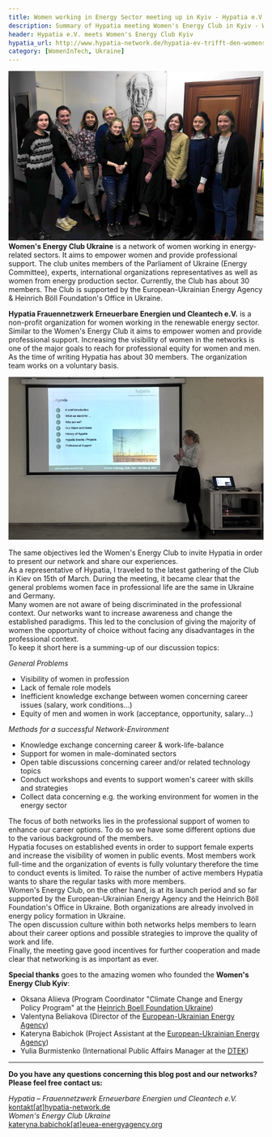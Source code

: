 ```yaml
---
title: Women working in Energy Sector meeting up in Kyiv - Hypatia e.V. meets Women's Energy Club Kyiv
description: Summary of Hypatia meeting Women's Energy Club in Kyiv - Women in Tech
header: Hypatia e.V. meets Women's Energy Club Kyiv
hypatia_url: http://www.hypatia-network.de/hypatia-ev-trifft-den-womens-energy-club-kyiv
category: [WomenInTech, Ukraine]
---
```


![20170316_group_picture](/img/20170316_group_picture.JPG "Group picture")
**Women's Energy Club Ukraine** is a network of women working in energy-related sectors. It aims to empower women and provide professional support. The club unites members of the Parliament of Ukraine (Energy Committee), experts, international organizations representatives as well as women from energy production sector. Currently, the Club has about 30 members. The Club is supported by the European-Ukrainian Energy Agency & Heinrich Böll Foundation's Office in Ukraine.

**Hypatia Frauennetzwerk Erneuerbare Energien und Cleantech e.V.** is a non-profit organization for women working in the renewable energy sector. Similar to the Women's Energy Club it aims to empower women and provide professional support. Increasing the visibility of women in the networks is one of the major goals to reach for professional equity for women and men. As the time of writing Hypatia has about 30 members. The organization team works on a voluntary basis.

![20170315_hypatia_presentation](/img/20170315_Hypatia_PresentationKyiv.jpg "Me holding the presentation")

The same objectives led the Women's Energy Club to invite Hypatia in order to present our network and share our experiences.  
As a representative of Hypatia, I traveled to the latest gathering of the Club in Kiev on 15th of March. During the meeting, it became clear that the general problems women face in professional life are the same in Ukraine and Germany.  
Many women are not aware of being discriminated in the professional context. Our networks want to increase awareness and change the established paradigms. This led to the conclusion of giving the majority of women the opportunity of choice without facing any disadvantages in the professional context.  
To keep it short here is a summing-up of our discussion topics:

_General Problems_

- Visibility of women in profession
- Lack of female role models
- Inefficient knowledge exchange between women concerning career issues (salary, work conditions...)
- Equity of men and women in work (acceptance, opportunity, salary...)

_Methods for a successful Network-Environment_

- Knowledge exchange concerning career & work-life-balance
- Support for women in male-dominated sectors
- Open table discussions concerning career and/or related technology topics
- Conduct workshops and events to support women's career with skills and strategies
- Collect data concerning e.g. the working environment for women in the energy sector

The focus of both networks lies in the professional support of women to enhance our career options. To do so we have some different options due to the various background of the members.  
Hypatia focuses on established events in order to support female experts and increase the visibility of women in public events. Most members work full-time and the organization of events is fully voluntary therefore the time to conduct events is limited. To raise the number of active members Hypatia wants to share the regular tasks with more members.  
Women's Energy Club, on the other hand, is at its launch period and so far supported by the European-Ukrainian Energy Agency and the Heinrich Böll Foundation's Office in Ukraine. Both organizations are already involved in energy policy formation in Ukraine.  
The open discussion culture within both networks helps members to learn about their career options and possible strategies to improve the quality of work and life.  
Finally, the meeting gave good incentives for further cooperation and made clear that networking is as important as ever.

**Special thanks** goes to the amazing women who founded the **Women's Energy Club Kyiv**:

- Oksana Aliieva (Program Coordinator "Climate Change and Energy Policy Program" at the [Heinrich Boell Foundation Ukraine](http://ua.boell.org/en))
- Valentyna Beliakova (Director of the [European-Ukrainian Energy Agency](http://euea-energyagency.org/en/))
- Kateryna Babichok (Project Assistant at the [European-Ukrainian Energy Agency](http://euea-energyagency.org/en/))
- Yulia Burmistenko (International Public Affairs Manager at the [DTEK](http://www.dtek.com/en/))

---

**Do you have any questions concerning this blog post and our networks? Please feel free contact us:**

_Hypatia – Frauennetzwerk Erneuerbare Energien und Cleantech e.V._  
[kontakt[at]hypatia-network.de](mailto:kontakt@hypatia-network.de)  
_Women's Energy Club Ukraine_  
[kateryna.babichok[at]euea-energyagency.org](mailto:kateryna.babichok@euea-energyagency.org)
